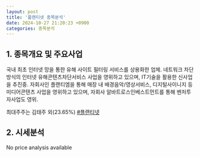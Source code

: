 ```yaml
---
layout: post
title: '플랜티넷 종목분석'
date: 2024-10-27 21:20:23 +0900
categories: 종목분석
---
```


## 1. 종목개요 및 주요사업

국내 최초 인터넷 망을 통한 유해 사이트 필터링 서비스를 상용화한 업체. 네트워크 차단방식의 인터넷 유해콘텐츠차단서비스 사업을 영위하고 있으며, IT기술을 활용한 신사업을 추진중. 자회사인 플랜티엠을 통해 매장 내 배경음악/영상서비스, 디지털사이니지 등 미디어콘텐츠 사업을 영위하고 있으며, 자회사 알바트로스인베스트먼트를 통해 벤처투자사업도 영위. 

최대주주는 김태주 외(23.65%)
[#플랜티넷](#)

## 2. 시세분석

No price analysis available
